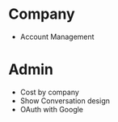# Company
- Account Management

# Admin
- Cost by company
- Show Conversation design
- OAuth with Google
